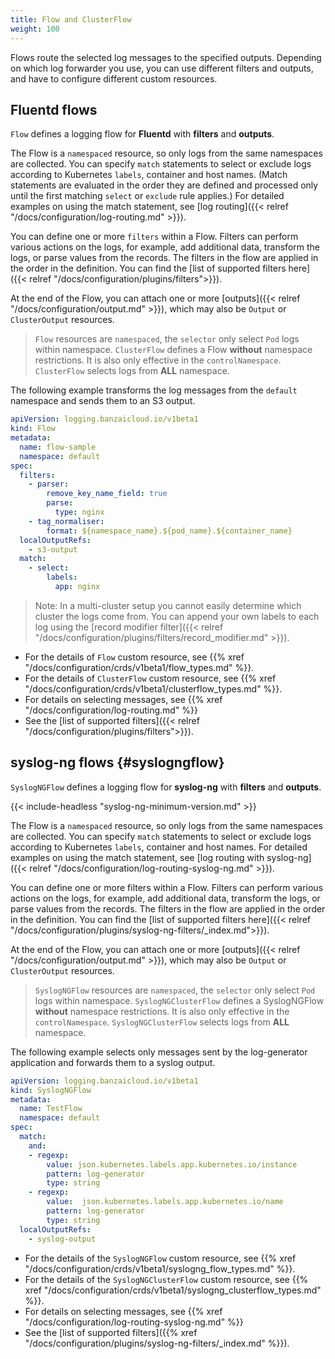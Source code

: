 ```yaml
---
title: Flow and ClusterFlow
weight: 100
---
```


Flows route the selected log messages to the specified outputs. Depending on which log forwarder you use, you can use different filters and outputs, and have to configure different custom resources.

## Fluentd flows

`Flow` defines a logging flow for **Fluentd** with **filters** and **outputs**.

The Flow is a `namespaced` resource, so only logs from the same namespaces are collected. You can specify `match` statements to select or exclude logs according to Kubernetes `labels`, container and host names. (Match statements are evaluated in the order they are defined and processed only until the first matching `select` or `exclude` rule applies.) For detailed examples on using the match statement, see [log routing]({{< relref "/docs/configuration/log-routing.md" >}}).

You can define one or more `filters` within a Flow. Filters can perform various actions on the logs, for example, add additional data, transform the logs, or parse values from the records.
The filters in the flow are applied in the order in the definition. You can find the [list of supported filters here]({{< relref "/docs/configuration/plugins/filters">}}).

At the end of the Flow, you can attach one or more [outputs]({{< relref "/docs/configuration/output.md" >}}), which may also be `Output` or `ClusterOutput` resources.

> `Flow` resources are `namespaced`, the `selector` only select `Pod` logs within namespace.
> `ClusterFlow` defines a Flow **without** namespace restrictions. It is also only effective in the `controlNamespace`.
 `ClusterFlow` selects logs from **ALL** namespace.

The following example transforms the log messages from the `default` namespace and sends them to an S3 output.

```yaml
apiVersion: logging.banzaicloud.io/v1beta1
kind: Flow
metadata:
  name: flow-sample
  namespace: default
spec:
  filters:
    - parser:
        remove_key_name_field: true
        parse:
          type: nginx
    - tag_normaliser:
        format: ${namespace_name}.${pod_name}.${container_name}
  localOutputRefs:
    - s3-output
  match:
    - select:
        labels:
          app: nginx
```

> Note: In a multi-cluster setup you cannot easily determine which cluster the logs come from. You can append your own labels to each log
using the [record modifier filter]({{< relref "/docs/configuration/plugins/filters/record_modifier.md" >}}).

- For the details of `Flow` custom resource, see {{% xref "/docs/configuration/crds/v1beta1/flow_types.md" %}}.
- For the details of `ClusterFlow` custom resource, see {{% xref "/docs/configuration/crds/v1beta1/clusterflow_types.md" %}}.
- For details on selecting messages, see {{% xref "/docs/configuration/log-routing.md" %}}
- See the [list of supported filters]({{< relref "/docs/configuration/plugins/filters">}}).

## syslog-ng flows {#syslogngflow}

`SyslogNGFlow` defines a logging flow for **syslog-ng** with **filters** and **outputs**.

{{< include-headless "syslog-ng-minimum-version.md" >}}

The Flow is a `namespaced` resource, so only logs from the same namespaces are collected. You can specify `match` statements to select or exclude logs according to Kubernetes `labels`, container and host names. For detailed examples on using the match statement, see [log routing with syslog-ng]({{< relref "/docs/configuration/log-routing-syslog-ng.md" >}}).

You can define one or more filters within a Flow. Filters can perform various actions on the logs, for example, add additional data, transform the logs, or parse values from the records.
The filters in the flow are applied in the order in the definition. You can find the [list of supported filters here]({{< relref "/docs/configuration/plugins/syslog-ng-filters/_index.md">}}).

At the end of the Flow, you can attach one or more [outputs]({{< relref "/docs/configuration/output.md" >}}), which may also be `Output` or `ClusterOutput` resources.

> `SyslogNGFlow` resources are `namespaced`, the `selector` only select `Pod` logs within namespace.
> `SyslogNGClusterFlow` defines a SyslogNGFlow **without** namespace restrictions. It is also only effective in the `controlNamespace`.
 `SyslogNGClusterFlow` selects logs from **ALL** namespace.

The following example selects only messages sent by the log-generator application and forwards them to a syslog output.

```yaml
apiVersion: logging.banzaicloud.io/v1beta1
kind: SyslogNGFlow
metadata:
  name: TestFlow
  namespace: default
spec:
  match:
    and:
    - regexp:
        value: json.kubernetes.labels.app.kubernetes.io/instance
        pattern: log-generator
        type: string
    - regexp:
        value:  json.kubernetes.labels.app.kubernetes.io/name
        pattern: log-generator
        type: string
  localOutputRefs:
    - syslog-output
```

- For the details of the `SyslogNGFlow` custom resource, see {{% xref "/docs/configuration/crds/v1beta1/syslogng_flow_types.md" %}}.
- For the details of the `SyslogNGClusterFlow` custom resource, see {{% xref "/docs/configuration/crds/v1beta1/syslogng_clusterflow_types.md" %}}.
- For details on selecting messages, see {{% xref "/docs/configuration/log-routing-syslog-ng.md" %}}
- See the [list of supported filters]({{% xref "/docs/configuration/plugins/syslog-ng-filters/_index.md" %}}).
